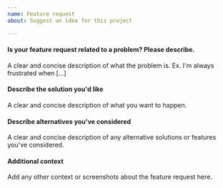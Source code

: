 ```yaml
---
name: Feature request
about: Suggest an idea for this project

---
```


#### Is your feature request related to a problem? Please describe. ####
A clear and concise description of what the problem is. Ex. I'm always frustrated when [...]

#### Describe the solution you'd like ####
A clear and concise description of what you want to happen.

#### Describe alternatives you've considered ####
A clear and concise description of any alternative solutions or features you've considered.

#### Additional context ####
Add any other context or screenshots about the feature request here.
